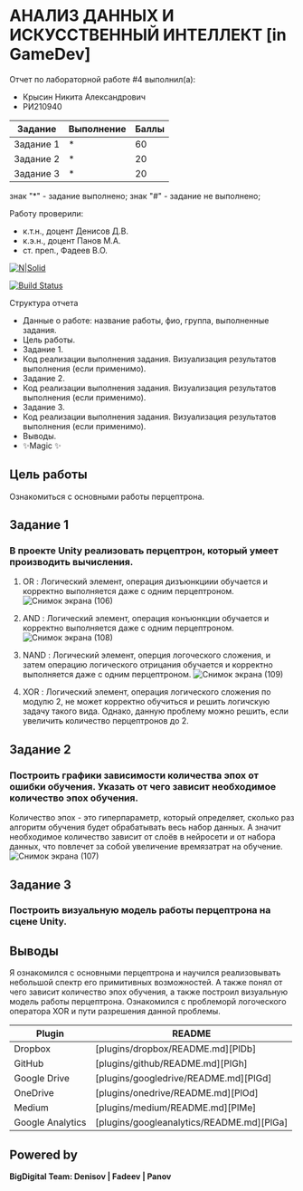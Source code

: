 # АНАЛИЗ ДАННЫХ И ИСКУССТВЕННЫЙ ИНТЕЛЛЕКТ [in GameDev]
Отчет по лабораторной работе #4 выполнил(а):
- Крысин Никита Александрович
- РИ210940

| Задание | Выполнение | Баллы |
| ------ | ------ | ------ |
| Задание 1 | * | 60 |
| Задание 2 | * | 20 |
| Задание 3 | * | 20 |

знак "*" - задание выполнено; знак "#" - задание не выполнено;

Работу проверили:
- к.т.н., доцент Денисов Д.В.
- к.э.н., доцент Панов М.А.
- ст. преп., Фадеев В.О.

[![N|Solid](https://cldup.com/dTxpPi9lDf.thumb.png)](https://nodesource.com/products/nsolid)

[![Build Status](https://travis-ci.org/joemccann/dillinger.svg?branch=master)](https://travis-ci.org/joemccann/dillinger)

Структура отчета

- Данные о работе: название работы, фио, группа, выполненные задания.
- Цель работы.
- Задание 1.
- Код реализации выполнения задания. Визуализация результатов выполнения (если применимо).
- Задание 2.
- Код реализации выполнения задания. Визуализация результатов выполнения (если применимо).
- Задание 3.
- Код реализации выполнения задания. Визуализация результатов выполнения (если применимо).
- Выводы.
- ✨Magic ✨

## Цель работы
Ознакомиться с основными работы перцептрона.

## Задание 1
### В проекте Unity реализовать перцептрон, который умеет производить вычисления.

1) OR : Логический элемент, операция дизъюнкциии обучается и корректно выполняется даже с одним перцептроном.
![Снимок экрана (106)](https://user-images.githubusercontent.com/114180894/204085538-5df4a945-6822-4d77-a16f-616299e8f13c.png)

2) AND : Логический элемент, операция конъюнкции обучается и корректно выполняется даже с одним перцептроном.
![Снимок экрана (108)](https://user-images.githubusercontent.com/114180894/204086344-6b2da6be-78c9-4b2f-a1bf-e80afe407e15.png)

3) NAND : Логический элемент, оперция логоческого сложения, и затем операцию логического отрицания обучается и корректно выполняется даже с одним перцептроном.
![Снимок экрана (109)](https://user-images.githubusercontent.com/114180894/204086446-076ee312-0b45-4589-8d03-c1a587c20f4d.png)

4) XOR : Логический элемент, операция логического сложения по модулю  2, не может корректно обучиться и решить логичскую задачу такого вида. Однако, данную проблему можно решить, если увеличить количество перцептронов до 2. 

## Задание 2
### Построить графики зависимости количества эпох от ошибки обучения. Указать от чего зависит необходимое количество эпох обучения. 
Количество эпох - это гиперпараметр, который определяет, сколько раз алгоритм обучения будет обрабатывать весь набор данных. А значит необходимое количество зависит от слоёв в нейросети и от набора данных, что повлечет за собой увеличение времязатрат на обучение. 
![Снимок экрана (107)](https://user-images.githubusercontent.com/114180894/204089003-2289a3b3-f80f-463a-a3c6-3701208ab23f.png)

## Задание 3
### Построить визуальную модель работы перцептрона на сцене Unity.

## Выводы
Я ознакомился с основными перцептрона и научился реализовывать небольшой спектр его примитивных возможностей. А также понял от чего зависит количество эпох обучения, а также построил визуальную модель работы перцептрона. Ознакомился с проблеморй логоческого оператора XOR и пути разрешения данной проблемы. 

| Plugin | README |
| ------ | ------ |
| Dropbox | [plugins/dropbox/README.md][PlDb] |
| GitHub | [plugins/github/README.md][PlGh] |
| Google Drive | [plugins/googledrive/README.md][PlGd] |
| OneDrive | [plugins/onedrive/README.md][PlOd] |
| Medium | [plugins/medium/README.md][PlMe] |
| Google Analytics | [plugins/googleanalytics/README.md][PlGa] |

## Powered by

**BigDigital Team: Denisov | Fadeev | Panov**
